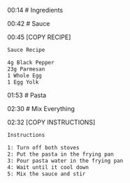 00:14 # Ingredients

00:42 # Sauce

00:45 [COPY RECIPE]

```txt
Sauce Recipe

4g Black Pepper
23g Parmesan
1 Whole Egg
1 Egg Yolk
```

01:53 # Pasta

02:30 # Mix Everything

02:32 [COPY INSTRUCTIONS]

```txt
Instructions

1: Turn off both stoves
2: Put the pasta in the frying pan
3: Pour pasta water in the frying pan
4: Wait until it cool down
5: Mix the sauce and stir
```
